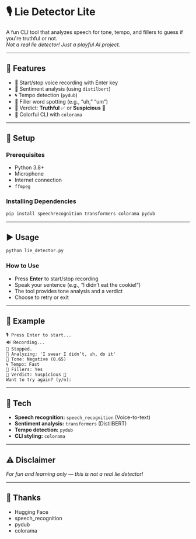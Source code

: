 # 🎙️ Lie Detector Lite

A fun CLI tool that analyzes speech for tone, tempo, and fillers to guess if you're truthful or not.  
*Not a real lie detector! Just a playful AI project.*

---

## 🔧 Features

- 🎤 Start/stop voice recording with Enter key  
- 🧠 Sentiment analysis (using `distilbert`)  
- 🌀 Tempo detection (`pydub`)  
- 🛑 Filler word spotting (e.g., “uh,” “um”)  
- 🤔 Verdict: **Truthful** ✅ or **Suspicious** 🧢  
- 🎨 Colorful CLI with `colorama`  

---

## 🚀 Setup

### Prerequisites
- Python 3.8+  
- Microphone  
- Internet connection  
- `ffmpeg`  

### Installing Dependencies
```bash
pip install speechrecognition transformers colorama pydub
```
---

## ▶️ Usage

```bash
python lie_detector.py
```

### How to Use
- Press **Enter** to start/stop recording  
- Speak your sentence (e.g., “I didn’t eat the cookie!”)  
- The tool provides tone analysis and a verdict  
- Choose to retry or exit  

---

## 📎 Example

```
🎙️ Press Enter to start...
🔊 Recording...
🛑 Stopped.
🧠 Analyzing: 'I swear I didn’t, uh, do it'
🧪 Tone: Negative (0.65)
🌀 Tempo: Fast
🛑 Fillers: Yes
🤔 Verdict: Suspicious 🧢
Want to try again? (y/n):
```

---

## 🧠 Tech

- **Speech recognition:** `speech_recognition` (Voice-to-text)  
- **Sentiment analysis:** `transformers` (DistilBERT)  
- **Tempo detection:** `pydub`  
- **CLI styling:** `colorama`  

---

## ⚠️ Disclaimer

*For fun and learning only — this is not a real lie detector!*

---

## 🙌 Thanks

- Hugging Face  
- speech_recognition  
- pydub  
- colorama
